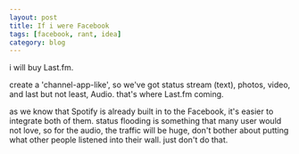 ```yaml
---
layout: post
title: If i were Facebook
tags: [facebook, rant, idea]
category: blog
---
```


i will buy Last.fm.

create a 'channel-app-like', so we've got status stream (text), photos, video, and last but not least, Audio. that's where Last.fm coming.

as we know that Spotify is already built in to the Facebook, it's easier to integrate both of them. status flooding is something that many user would not love, so for the audio, the traffic will be huge, don't bother about putting what other people listened into their wall. just don't do that.
